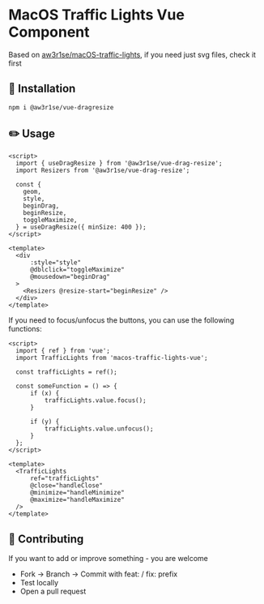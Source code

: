 # MacOS Traffic Lights Vue Component

Based on <a href="https://github.com/aw3r1se/macOS-traffic-lights">aw3r1se/macOS-traffic-lights</a>, if you need just svg files, check it first

## 🔧 Installation

```sh
npm i @aw3r1se/vue-dragresize
```

## ✏️ Usage

```vue
<script>
  import { useDragResize } from '@aw3r1se/vue-drag-resize';
  import Resizers from '@aw3r1se/vue-drag-resize';

  const {
    geom,
    style,
    beginDrag,
    beginResize,
    toggleMaximize,
  } = useDragResize({ minSize: 400 });
</script>

<template>
  <div
      :style="style"
      @dblclick="toggleMaximize"
      @mousedown="beginDrag"
  >
    <Resizers @resize-start="beginResize" />
  </div>
</template>
```

If you need to focus/unfocus the buttons, you can use the following functions:
```vue
<script>
  import { ref } from 'vue';
  import TrafficLights from 'macos-traffic-lights-vue';
  
  const trafficLights = ref();
  
  const someFunction = () => {
      if (x) {
          trafficLights.value.focus();
      }
      
      if (y) {
          trafficLights.value.unfocus();
      }
  };
</script>

<template>
  <TrafficLights
      ref="trafficLights"
      @close="handleClose"
      @minimize="handleMinimize"
      @maximize="handleMaximize"
  />
</template>
```

## 🤝 Contributing
If you want to add or improve something - you are welcome

* Fork → Branch → Commit with feat: / fix: prefix
* Test locally
* Open a pull request